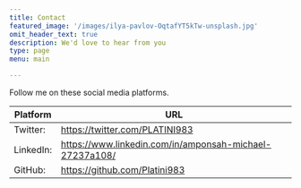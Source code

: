 ```yaml
---
title: Contact
featured_image: '/images/ilya-pavlov-OqtafYT5kTw-unsplash.jpg'
omit_header_text: true
description: We'd love to hear from you
type: page
menu: main

---
```


Follow me on these social media platforms.

Platform |	URL
---|---
Twitter:|	https://twitter.com/PLATINI983
LinkedIn:|	https://www.linkedin.com/in/amponsah-michael-27237a108/
GitHub:|	https://github.com/Platini983
